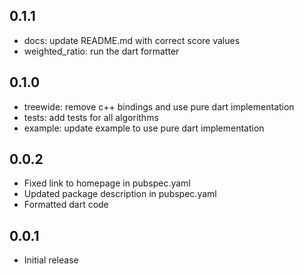 ## 0.1.1

* docs: update README.md with correct score values
* weighted_ratio: run the dart formatter

## 0.1.0

* treewide: remove c++ bindings and use pure dart implementation
* tests: add tests for all algorithms
* example: update example to use pure dart implementation

## 0.0.2

* Fixed link to homepage in pubspec.yaml
* Updated package description in pubspec.yaml
* Formatted dart code

## 0.0.1

* Initial release
